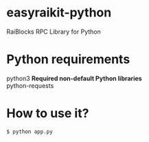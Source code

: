 # easyraikit-python
RaiBlocks RPC Library for Python

# Python requirements
python3
**Required non-default Python libraries**   
python-requests

# How to use it?
```
$ python app.py
```